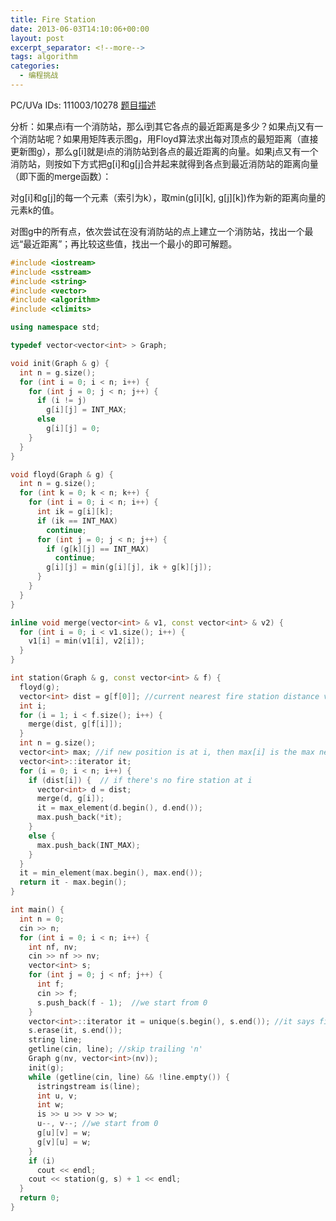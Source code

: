 ```yaml
---
title: Fire Station
date: 2013-06-03T14:10:06+00:00
layout: post
excerpt_separator: <!--more-->
tags: algorithm
categories:
  - 编程挑战
---
```

PC/UVa IDs: 111003/10278 <a href="http://uva.onlinejudge.org/index.php?option=com_onlinejudge&#038;Itemid=8&#038;category=38&#038;page=show_problem&#038;problem=1219" target="_blank">题目描述</a>

分析：如果点i有一个消防站，那么i到其它各点的最近距离是多少？如果点j又有一个消防站呢？如果用矩阵表示图g，用Floyd算法求出每对顶点的最短距离（直接更新图g），那么g[i]就是i点的消防站到各点的最近距离的向量。如果j点又有一个消防站，则按如下方式把g[i]和g[j]合并起来就得到各点到最近消防站的距离向量（即下面的merge函数）：
  
对g\[i]和g[j]的每一个元素（索引为k），取min(g[i\]\[k\], g\[j\]\[k\])作为新的距离向量的元素k的值。<!--more-->


  
对图g中的所有点，依次尝试在没有消防站的点上建立一个消防站，找出一个最远“最近距离”；再比较这些值，找出一个最小的即可解题。

```cpp
#include <iostream>
#include <sstream>
#include <string>
#include <vector>
#include <algorithm>
#include <climits>

using namespace std;

typedef vector<vector<int> > Graph;

void init(Graph & g) {
  int n = g.size();
  for (int i = 0; i < n; i++) {
    for (int j = 0; j < n; j++) {
      if (i != j)
        g[i][j] = INT_MAX;
      else
        g[i][j] = 0;
    }
  }
}

void floyd(Graph & g) {
  int n = g.size();
  for (int k = 0; k < n; k++) {
    for (int i = 0; i < n; i++) {
      int ik = g[i][k];
      if (ik == INT_MAX)
        continue;
      for (int j = 0; j < n; j++) {
        if (g[k][j] == INT_MAX)
          continue;
        g[i][j] = min(g[i][j], ik + g[k][j]);
      }
    }
  }
}

inline void merge(vector<int> & v1, const vector<int> & v2) {
  for (int i = 0; i < v1.size(); i++) {
    v1[i] = min(v1[i], v2[i]);
  }
}

int station(Graph & g, const vector<int> & f) {
  floyd(g);
  vector<int> dist = g[f[0]]; //current nearest fire station distance vector.
  int i;
  for (i = 1; i < f.size(); i++) {
    merge(dist, g[f[i]]);
  }
  int n = g.size();
  vector<int> max; //if new position is at i, then max[i] is the max nearest distance
  vector<int>::iterator it;
  for (i = 0; i < n; i++) {
    if (dist[i]) {  // if there's no fire station at i
      vector<int> d = dist;
      merge(d, g[i]);
      it = max_element(d.begin(), d.end());
      max.push_back(*it);
    }
    else {
      max.push_back(INT_MAX);
    }
  }
  it = min_element(max.begin(), max.end());
  return it - max.begin();
}

int main() {
  int n = 0;
  cin >> n;
  for (int i = 0; i < n; i++) {
    int nf, nv;
    cin >> nf >> nv;
    vector<int> s;
    for (int j = 0; j < nf; j++) {
      int f;
      cin >> f;
      s.push_back(f - 1);  //we start from 0
    }
    vector<int>::iterator it = unique(s.begin(), s.end()); //it says fire stations may overlap
    s.erase(it, s.end());
    string line;
    getline(cin, line); //skip trailing 'n'
    Graph g(nv, vector<int>(nv));
    init(g);
    while (getline(cin, line) && !line.empty()) {
      istringstream is(line);
      int u, v;
      int w;
      is >> u >> v >> w;
      u--, v--; //we start from 0
      g[u][v] = w;
      g[v][u] = w;
    }
    if (i)
      cout << endl;
    cout << station(g, s) + 1 << endl;
  }
  return 0;
}
```

